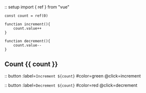 :: setup
    import { ref } from "vue"

    const count = ref(0)

    function increment(){
        count.value++
    }

    function decrement(){
        count.value--
    }


## Count {{ count }}

:: button
    :label=`Increment ${count}`
    #color=green
    @click=increment


:: button
    :label=`Decrement ${count}`
    #color=red
    @click=decrement

